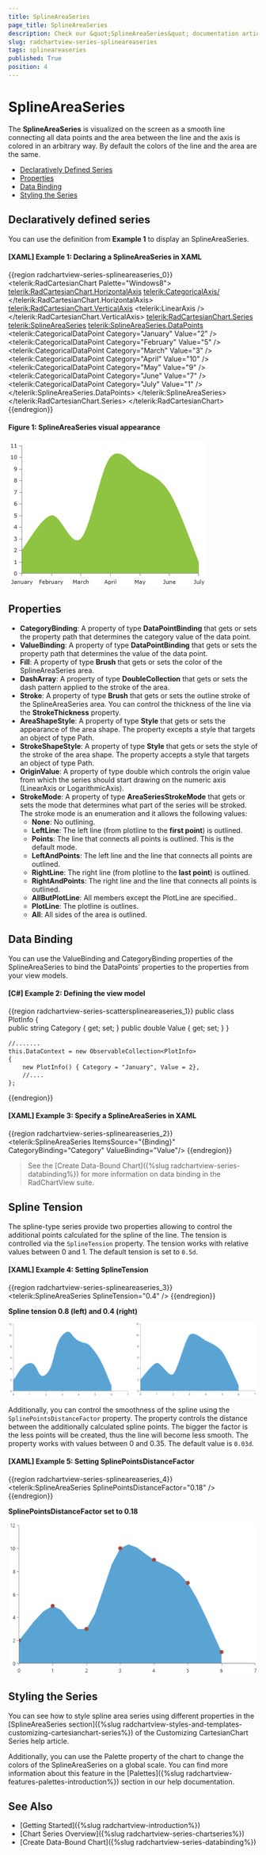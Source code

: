 ```yaml
---
title: SplineAreaSeries
page_title: SplineAreaSeries
description: Check our &quot;SplineAreaSeries&quot; documentation article for the RadChartView {{ site.framework_name }} control.
slug: radchartview-series-splineareaseries
tags: splineareaseries
published: True
position: 4
---
```


# SplineAreaSeries

The __SplineAreaSeries__ is visualized on the screen as a smooth line connecting all data points and the area between the line and the axis is colored in an arbitrary way. By default the colors of the line and the area are the same.

* [Declaratively Defined Series](#declaratively-defined-series)
* [Properties](#properties)
* [Data Binding](#data-binding)
* [Styling the Series](#styling-the-series)

## Declaratively defined series

You can use the definition from __Example 1__ to display an SplineAreaSeries.

#### __[XAML] Example 1: Declaring a SplineAreaSeries in XAML__
{{region radchartview-series-splineareaseries_0}}
	<telerik:RadCartesianChart Palette="Windows8">
	<telerik:RadCartesianChart.HorizontalAxis>
		<telerik:CategoricalAxis/>
	</telerik:RadCartesianChart.HorizontalAxis>
	<telerik:RadCartesianChart.VerticalAxis>
		<telerik:LinearAxis />
	</telerik:RadCartesianChart.VerticalAxis>
	<telerik:RadCartesianChart.Series>
		<telerik:SplineAreaSeries>
			<telerik:SplineAreaSeries.DataPoints>
				<telerik:CategoricalDataPoint Category="January" Value="2" />
				<telerik:CategoricalDataPoint Category="February" Value="5" />
				<telerik:CategoricalDataPoint Category="March" Value="3" />
				<telerik:CategoricalDataPoint Category="April" Value="10" />
				<telerik:CategoricalDataPoint Category="May" Value="9" />
				<telerik:CategoricalDataPoint Category="June" Value="7" />
				<telerik:CategoricalDataPoint Category="July" Value="1" />
			</telerik:SplineAreaSeries.DataPoints>
		</telerik:SplineAreaSeries>
	</telerik:RadCartesianChart.Series>
	</telerik:RadCartesianChart>
{{endregion}}

#### __Figure 1: SplineAreaSeries visual appearance__
![radchartview-series-splineareaseries](images/radchartview-series-splineareaseries.png)

## Properties

* __CategoryBinding__: A property of type __DataPointBinding__ that gets or sets the property path that determines the category value of the data point.
* __ValueBinding__: A property of type __DataPointBinding__ that gets or sets the property path that determines the value of the data point.
* __Fill__: A property of type __Brush__ that gets or sets the color of the SplineAreaSeries area.
* __DashArray__: A property of type __DoubleCollection__ that gets or sets the dash pattern applied to the stroke of the area.
* __Stroke__: A property of type __Brush__ that gets or sets the outline stroke of the SplineAreaSeries area. You can control the thickness of the line via the __StrokeThickness__ property.
* __AreaShapeStyle__: A property of type __Style__ that gets or sets the appearance of the area shape. The property excepts a style that targets an object of type Path.
* __StrokeShapeStyle__: A property of type __Style__ that gets or sets the style of the stroke of the area shape. The property accepts a style that targets an object of type Path.
* __OriginValue__: A property of type double which controls the origin value from which the series should start drawing on the numeric axis (LinearAxis or LogarithmicAxis).
* __StrokeMode__: A property of type __AreaSeriesStrokeMode__ that gets or sets the mode that determines what part of the series will be stroked. The stroke mode is an enumeration and it allows the following values:  
	* __None__: No outlining.
	* __LeftLine__: The left line (from plotline to the __first point__) is outlined.
	* __Points__: The line that connects all points is outlined. This is the default mode.
	* __LeftAndPoints__: The left line and the line that connects all points are outlined.
	* __RightLine__:  The right line (from plotline to the __last point__) is outlined.
	* __RightAndPoints__: The right line and the line that connects all points is outlined.
	* __AllButPlotLine__: All members except the PlotLine are specified..
	* __PlotLine__: The plotline is outlines.
	* __All__: All sides of the area is outlined.

## Data Binding

You can use the ValueBinding and CategoryBinding properties of the SplineAreaSeries to bind the DataPoints’ properties to the properties from your view models.

#### __[C#] Example 2: Defining the view model__

{{region radchartview-series-scattersplineareaseries_1}}
	public class PlotInfo
    {	
        public string Category { get; set; }
        public double Value { get; set; }
    }

	//.......
	this.DataContext = new ObservableCollection<PlotInfo>
	{
		new PlotInfo() { Category = "January", Value = 2},
		//....
	};
{{endregion}}	

#### __[XAML] Example 3: Specify a SplineAreaSeries in XAML__
{{region radchartview-series-splineareaseries_2}}	
	 <telerik:SplineAreaSeries ItemsSource="{Binding}" CategoryBinding="Category" ValueBinding="Value"/>
{{endregion}}

>See the [Create Data-Bound Chart]({%slug radchartview-series-databinding%}) for more information on data binding in the RadChartView suite.

## Spline Tension

The spline-type series provide two properties allowing to control the additional points calculated for the spline of the line. The tension is controlled via the `SplineTension` property. The tension works with relative values between 0 and 1. The default tension is set to `0.5d`.

#### __[XAML] Example 4: Setting SplineTension__
{{region radchartview-series-splineareaseries_3}}	
	 <telerik:SplineAreaSeries SplineTension="0.4" />
{{endregion}}

__Spline tension 0.8 (left) and 0.4 (right)__

![WPF RadChartView SplineAreaSeries with Spline Tension 0.8 (Left) and 0.4 (Right)](images/splineseries-splinearea-tension.png)

Additionally, you can control the smoothness of the spline using the `SplinePointsDistanceFactor` property. The property controls the distance between the additionally calculated spline points. The bigger the factor is the less points will be created, thus the line will become less smooth. The property works with values between 0 and 0.35. The default value is `0.03d`.

#### __[XAML] Example 5: Setting SplinePointsDistanceFactor__
{{region radchartview-series-splineareaseries_4}}	
	 <telerik:SplineAreaSeries SplinePointsDistanceFactor="0.18" />
{{endregion}}

__SplinePointsDistanceFactor set to 0.18__

![WPF RadChartView SplineAreaSeries with SplinePointsDistanceFactor Set to 0.18](images/splineseries-splinearea-points-distance-factor.png)

## Styling the Series

You can see how to style spline area series using different properties in the [SplineAreaSeries section]({%slug radchartview-styles-and-templates-customizing-cartesianchart-series%}) of the Customizing CartesianChart Series help article.

Additionally, you can use the Palette property of the chart to change the colors of the SplineAreaSeries on a global scale. You can find more information about this feature in the [Palettes]({%slug radchartview-features-palettes-introduction%}) section in our help documentation.

## See Also
  * [Getting Started]({%slug radchartview-introduction%})
  * [Chart Series Overview]({%slug radchartview-series-chartseries%})
  * [Create Data-Bound Chart]({%slug radchartview-series-databinding%})
